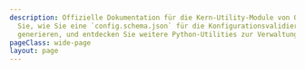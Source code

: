 ```yaml
---
description: Offizielle Dokumentation für die Kern-Utility-Module von OpenTicketAI. Erfahren
  Sie, wie Sie eine `config.schema.json` für die Konfigurationsvalidierung und Autovervollständigung
  generieren, und entdecken Sie weitere Python-Utilities zur Verwaltung von Projekteinstellungen.
pageClass: wide-page
layout: page
---
```

<CodeDocumentation parentPackageId="src.ce.core.util" show-all-classes show-all-functions />